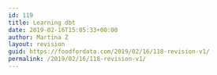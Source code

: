 ```yaml
---
id: 119
title: Learning dbt
date: 2019-02-16T15:05:33+00:00
author: Martina Z
layout: revision
guid: https://foodfordata.com/2019/02/16/118-revision-v1/
permalink: /2019/02/16/118-revision-v1/
---
```

